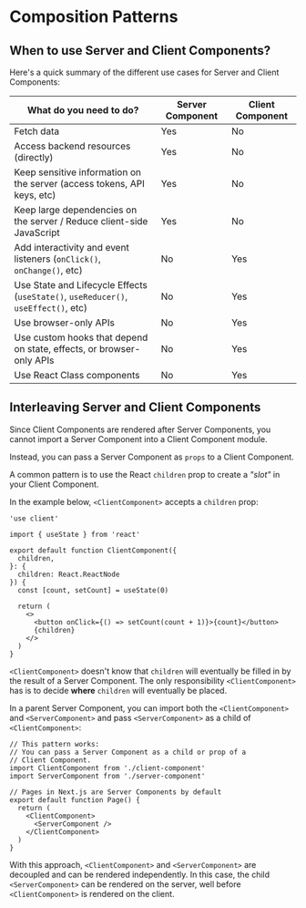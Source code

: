 # Composition Patterns

## When to use Server and Client Components?

Here's a quick summary of the different use cases for Server and Client Components:

| What do you need to do?                                                            | Server Component    | Client Component    |
| ---------------------------------------------------------------------------------- | ------------------- | ------------------- |
| Fetch data                                                                         | Yes | No |
| Access backend resources (directly)                                                | Yes | No |
| Keep sensitive information on the server (access tokens, API keys, etc)            | Yes | No |
| Keep large dependencies on the server / Reduce client-side JavaScript              | Yes | No |
| Add interactivity and event listeners (`onClick()`, `onChange()`, etc)             | No | Yes |
| Use State and Lifecycle Effects (`useState()`, `useReducer()`, `useEffect()`, etc) | No | Yes |
| Use browser-only APIs                                                              | No | Yes |
| Use custom hooks that depend on state, effects, or browser-only APIs               | No | Yes |
| Use React Class components          | No | Yes |


## Interleaving Server and Client Components

Since Client Components are rendered after Server Components, you cannot import a Server Component into a Client Component module.

Instead, you can pass a Server Component as `props` to a Client Component.

A common pattern is to use the React `children` prop to create a _"slot"_ in your Client Component.

In the example below, `<ClientComponent>` accepts a `children` prop:

```tsx filename="app/client-component.tsx" switcher highlight={6,15}
'use client'

import { useState } from 'react'

export default function ClientComponent({
  children,
}: {
  children: React.ReactNode
}) {
  const [count, setCount] = useState(0)

  return (
    <>
      <button onClick={() => setCount(count + 1)}>{count}</button>
      {children}
    </>
  )
}
```

`<ClientComponent>` doesn't know that `children` will eventually be filled in by the result of a Server Component. The only responsibility `<ClientComponent>` has is to decide **where** `children` will eventually be placed.

In a parent Server Component, you can import both the `<ClientComponent>` and `<ServerComponent>` and pass `<ServerComponent>` as a child of `<ClientComponent>`:

```tsx filename="app/page.tsx"  highlight={11} switcher
// This pattern works:
// You can pass a Server Component as a child or prop of a
// Client Component.
import ClientComponent from './client-component'
import ServerComponent from './server-component'

// Pages in Next.js are Server Components by default
export default function Page() {
  return (
    <ClientComponent>
      <ServerComponent />
    </ClientComponent>
  )
}
```

With this approach, `<ClientComponent>` and `<ServerComponent>` are decoupled and can be rendered independently. In this case, the child `<ServerComponent>` can be rendered on the server, well before `<ClientComponent>` is rendered on the client.

